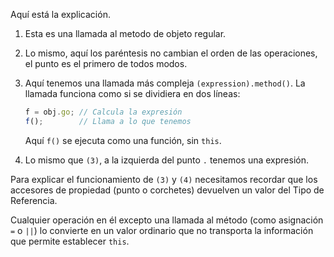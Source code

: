 
Aquí está la explicación.

1. Esta es una llamada al metodo de objeto regular.

2. Lo mismo, aquí los paréntesis no cambian el orden de las operaciones, el punto es el primero de todos modos.

3. Aquí tenemos una llamada más compleja `(expression).method()`. La llamada funciona como si se dividiera en dos líneas:

    ```js no-beautify
    f = obj.go; // Calcula la expresión
    f();        // Llama a lo que tenemos
    ```

    Aquí `f()` se ejecuta como una función, sin `this`.

4. Lo mismo que `(3)`, a la izquierda del punto `.` tenemos una expresión.

Para explicar el funcionamiento de `(3)` y `(4)` necesitamos recordar que los accesores de propiedad (punto o corchetes) devuelven un valor del Tipo de Referencia.  

Cualquier operación en él excepto una llamada al método (como asignación `=` o `||`) lo convierte en un valor ordinario que no transporta la información que permite establecer `this`.
